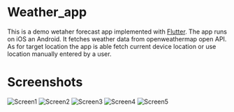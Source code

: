 # Weather_app
 
This is a demo wetaher forecast app implemented with [Flutter](https://flutter.dev/). The app runs on iOS an Android.
It fetches weather data from openweathermap open API. 
As for target location the app is able fetch current device location or use location manually entered by a user.

# Screenshots
![Screen1](screens/1.png)
![Screen2](screens/2.png)
![Screen3](screens/3.png)
![Screen4](screens/4.png)
![Screen5](screens/5.png)